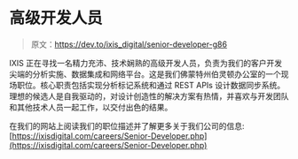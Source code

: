 # 高级开发人员

> 原文：<https://dev.to/ixis_digital/senior-developer-g86>

IXIS 正在寻找一名精力充沛、技术娴熟的高级开发人员，负责为我们的客户开发尖端的分析实施、数据集成和网络平台。这是我们佛蒙特州伯灵顿办公室的一个现场职位。核心职责包括实现分析标记系统和通过 REST APIs 设计数据同步系统。理想的候选人是自我驱动的，对设计创造性的解决方案有热情，并喜欢与开发团队和其他技术人员一起工作，以交付出色的结果。

在我们的网站上阅读我们的职位描述并了解更多关于我们公司的信息:[https://ixisdigital.com/careers/Senior-Developer.php](https://ixisdigital.com/careers/Senior-Developer.php)